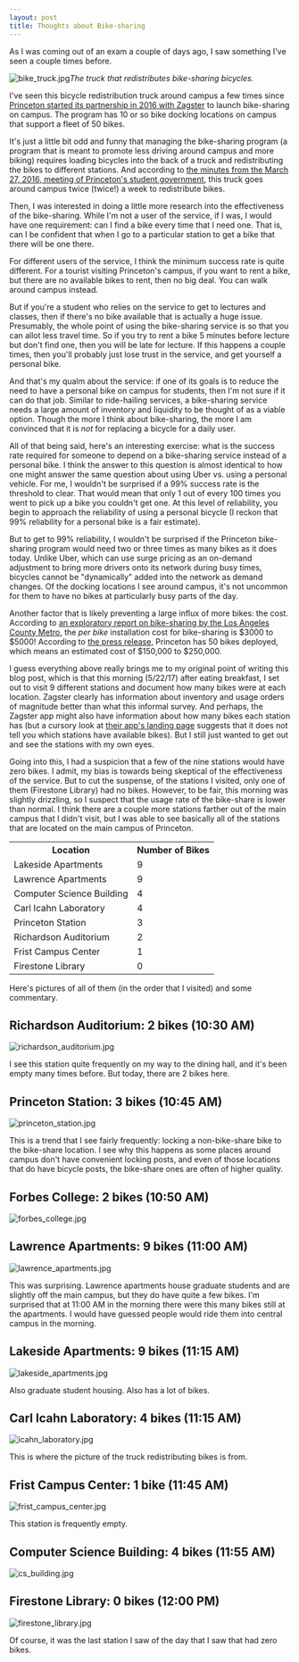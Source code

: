 ```yaml
---
layout: post
title: Thoughts about Bike-sharing
---
```


As I was coming out of an exam a couple of days ago, I saw something I've seen a couple times before.

![bike_truck.jpg](/assets/2017/05/bike_truck.jpg)*The truck that redistributes bike-sharing bicycles.*

I've seen this bicycle redistribution truck around campus a few times since [Princeton started its partnership in 2016 with Zagster](https://www.zagster.com/press/princeton-university-expands-popular-zagster-bike-share) to launch bike-sharing on campus. The program has 10 or so bike docking locations on campus that support a fleet of 50 bikes.

It's just a little bit odd and funny that managing the bike-sharing program (a program that is meant to promote less driving around campus and more biking) requires loading bicycles into the back of a truck and redistributing the bikes to different stations. And according to [the minutes from the March 27, 2016, meeting of Princeton's student government](http://princetonusg.com/wp-content/uploads/2016/04/3.27.26-Minutes.docx), this truck goes around campus twice (twice!) a week to redistribute bikes.

Then, I was interested in doing a little more research into the effectiveness of the bike-sharing. While I'm not a user of the service, if I was, I would have one requirement: can I find a bike every time that I need one. That is, can I be confident that when I go to a particular station to get a bike that there will be one there.

For different users of the service, I think the minimum success rate is quite different. For a tourist visiting Princeton's campus, if you want to rent a bike, but there are no available bikes to rent, then no big deal. You can walk around campus instead.

But if you're a student who relies on the service to get to lectures and classes, then if there's no bike available that is actually a huge issue. Presumably, the whole point of using the bike-sharing service is so that you can allot less travel time. So if you try to rent a bike 5 minutes before lecture but don't find one, then you will be late for lecture. If this happens a couple times, then you'll probably just lose trust in the service, and get yourself a personal bike.

And that's my qualm about the service: if one of its goals is to reduce the need to have a personal bike on campus for students, then I'm not sure if it can do that job. Similar to ride-hailing services, a bike-sharing service needs a large amount of inventory and liquidity to be thought of as a viable option. Though the more I think about bike-sharing, the more I am convinced that it is *not* for replacing a bicycle for a daily user.

All of that being said, here's an interesting exercise: what is the success rate required for someone to depend on a bike-sharing service instead of a personal bike. I think the answer to this question is almost identical to how one might answer the same question about using Uber vs. using a personal vehicle. For me, I wouldn't be surprised if a 99% success rate is the threshold to clear. That would mean that only 1 out of every 100 times you went to pick up a bike you couldn't get one. At this level of reliability, you begin to approach the reliability of using a personal bicycle (I reckon that 99% reliability for a personal bike is a fair estimate).

But to get to 99% reliability, I wouldn't be surprised if the Princeton bike-sharing program would need two or three times as many bikes as it does today. Unlike Uber, which can use surge pricing as an on-demand adjustment to bring more drivers onto its network during busy times, bicycles cannot be "dynamically" added into the network as demand changes. Of the docking locations I see around campus, it's not uncommon for them to have no bikes at particularly busy parts of the day.

Another factor that is likely preventing a large influx of more bikes: the cost. According to [an exploratory report on bike-sharing by the Los Angeles County Metro](http://media.metro.net/riding_metro/bikes/images/2011finalbikeshareconceptreport.pdf), the *per bike* installation cost for bike-sharing is $3000 to $5000! According to [the press release](https://www.zagster.com/press/princeton-university-expands-popular-zagster-bike-share), Princeton has 50 bikes deployed, which means an estimated cost of $150,000 to $250,000.

I guess everything above really brings me to my original point of writing this blog post, which is that this morning (5/22/17) after eating breakfast, I set out to visit 9 different stations and document how many bikes were at each location. Zagster clearly has information about inventory and usage orders of magnitude better than what this informal survey. And perhaps, the Zagster app might also have information about how many bikes each station has (but a cursory look at [their app's landing page](https://www.zagster.com/app/) suggests that it does not tell you which stations have available bikes). But I still just wanted to get out and see the stations with my own eyes.

Going into this, I had a suspicion that a few of the nine stations would have zero bikes. I admit, my bias is towards being skeptical of the effectiveness of the service. But to cut the suspense, of the stations I visited, only one of them (Firestone Library) had no bikes. However, to be fair, this morning was slightly drizzling, so I suspect that the usage rate of the bike-share is lower than normal. I think there are a couple more stations farther out of the main campus that I didn't visit, but I was able to see basically all of the stations that are located on the main campus of Princeton.

<div class="table-wrapper">
<table>
  <tr>
    <th>Location</th>
    <th>Number of Bikes</th>
  </tr>
  <tr>
    <td>Lakeside Apartments</td>
    <td>9</td>
  </tr>
  <tr>
    <td>Lawrence Apartments</td>
    <td>9</td>
  </tr>
  <tr>
    <td>Computer Science Building</td>
    <td>4</td>
  </tr>
  <tr>
    <td>Carl Icahn Laboratory</td>
    <td>4</td>
  </tr>
  <tr>
    <td>Princeton Station</td>
    <td>3</td>
  </tr>
  <tr>
    <td>Richardson Auditorium</td>
    <td>2</td>
  </tr>
  <tr>
    <td>Frist Campus Center</td>
    <td>1</td>
  </tr>
  <tr>
    <td>Firestone Library</td>
    <td>0</td>
  </tr>
</table>
</div>

Here's pictures of all of them (in the order that I visited) and some commentary.

## Richardson Auditorium: 2 bikes (10:30 AM)

![richardson_auditorium.jpg](/assets/2017/05/richardson_auditorium.jpg)

I see this station quite frequently on my way to the dining hall, and it's been empty many times before. But today, there are 2 bikes here.


## Princeton Station: 3 bikes (10:45 AM)

![princeton_station.jpg](/assets/2017/05/princeton_station.jpg)

This is a trend that I see fairly frequently: locking a non-bike-share bike to the bike-share location. I see why this happens as some places around campus don't have convenient locking posts, and even of those locations that do have bicycle posts, the bike-share ones are often of higher quality.

## Forbes College: 2 bikes (10:50 AM)

![forbes_college.jpg](/assets/2017/05/forbes_college.jpg)

## Lawrence Apartments: 9 bikes (11:00 AM)

![lawrence_apartments.jpg](/assets/2017/05/lawrence_apartments.jpg)

This was surprising. Lawrence apartments house graduate students and are slightly off the main campus, but they do have quite a few bikes. I'm surprised that at 11:00 AM in the morning there were this many bikes still at the apartments. I would have guessed people would ride them into central campus in the morning.

## Lakeside Apartments: 9 bikes (11:15 AM)

![lakeside_apartments.jpg](/assets/2017/05/lakeside_apartments.jpg)

Also graduate student housing. Also has a lot of bikes.

## Carl Icahn Laboratory: 4 bikes (11:15 AM)

![icahn_laboratory.jpg](/assets/2017/05/icahn_laboratory.jpg)

This is where the picture of the truck redistributing bikes is from.

## Frist Campus Center: 1 bike (11:45 AM)

![frist_campus_center.jpg](/assets/2017/05/frist_campus_center.jpg)

This station is frequently empty.

## Computer Science Building: 4 bikes (11:55 AM)

![cs_building.jpg](/assets/2017/05/cs_building.jpg)

## Firestone Library: 0 bikes (12:00 PM)

![firestone_library.jpg](/assets/2017/05/firestone_library.jpg)

Of course, it was the last station I saw of the day that I saw that had zero bikes.
